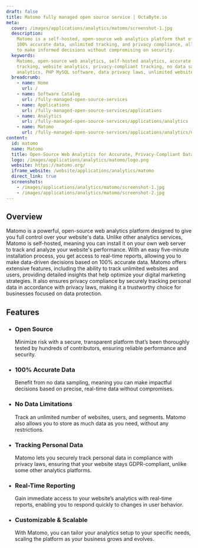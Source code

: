 ```yaml
---
draft: false
title: Matomo fully managed open source service | OctaByte.io
meta:
  cover: /images/applications/analytics/matomo/screenshot-1.jpg
  description:
    Matomo is a self-hosted, open-source web analytics platform that offers
    100% accurate data, unlimited tracking, and privacy compliance, allowing businesses
    to make informed decisions without compromising on security.
  keywords:
    Matomo, open-source web analytics, self-hosted analytics, accurate data
    tracking, website analytics, privacy-compliant tracking, no data sampling, real-time
    analytics, PHP MySQL software, data privacy laws, unlimited website tracking
  breadcrumb:
    - name: Home
      url: /
    - name: Software Catalog
      url: /fully-managed-open-source-services
    - name: Applications
      url: /fully-managed-open-source-services/applications
    - name: Analytics
      url: /fully-managed-open-source-services/applications/analytics
    - name: Matomo
      url: /fully-managed-open-source-services/applications/analytics/matomo
content:
  id: matomo
  name: Matomo
  title: Open-Source Web Analytics for Accurate, Privacy-Compliant Data Tracking
  logo: /images/applications/analytics/matomo/logo.png
  website: https://matomo.org/
  iframe_website: /website/applications/analytics/matomo
  direct_link: true
  screenshots:
    - /images/applications/analytics/matomo/screenshot-1.jpg
    - /images/applications/analytics/matomo/screenshot-2.jpg
---
```


## Overview

Matomo is a powerful, open-source web analytics platform designed to give you full control over your website's data. Unlike other analytics services, Matomo is self-hosted, meaning you can install it on your own web server to track and analyze your website's performance. With an easy five-minute installation process, you get access to real-time reports, allowing you to make data-driven decisions based on 100% accurate data. Matomo offers extensive features, including the ability to track unlimited websites and users, providing detailed insights that help optimize your digital marketing strategies. It also ensures privacy compliance by securely tracking personal data in accordance with privacy laws, making it a trustworthy choice for businesses focused on data protection.

## Features

- ### Open Source

  Minimize risk with a secure, transparent platform that’s been thoroughly tested by hundreds of contributors, ensuring reliable performance and security.

- ### 100% Accurate Data

  Benefit from no data sampling, meaning you can make impactful decisions based on precise, real-time data without compromises.

- ### No Data Limitations

  Track an unlimited number of websites, users, and segments. Matomo also allows you to store as much data as you need, without any restrictions.

- ### Tracking Personal Data

  Matomo lets you securely track personal data in compliance with privacy laws, ensuring that your website stays GDPR-compliant, unlike some other analytics platforms.

- ### Real-Time Reporting

  Gain immediate access to your website’s analytics with real-time reports, enabling you to respond quickly to changes in user behavior.

- ### Customizable & Scalable

  With Matomo, you can tailor your analytics setup to your specific needs, scaling the platform as your business grows and evolves.
